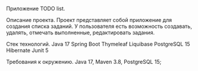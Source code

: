 Приложение TODO list.

Описание проекта.
Проект представляет собой приложение для создания списка заданий.
У пользователя есть возможность создавать, удалять, отмечать выполненные, редактировать задания.

Стек технологий.
Java 17
Spring Boot
Thymeleaf
Liquibase
PostgreSQL 15
Hibernate
Junit 5

Требования к окружению. Java 17, Maven 3.8, PostgreSQL 15;
